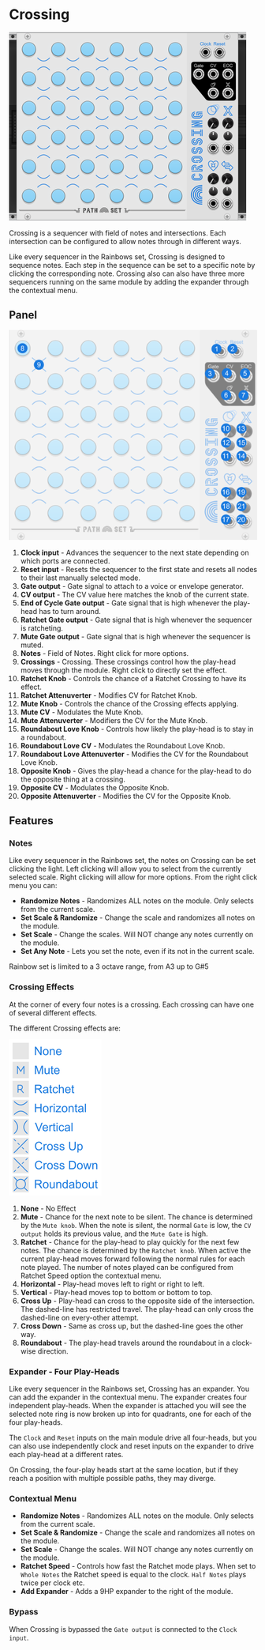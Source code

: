 
# Crossing
![Image of Crossing module](../images/Crossing.png)

Crossing is a sequencer with field of notes and intersections. Each intersection can be configured to allow notes through in different ways.

Like every sequencer in the Rainbows set, Crossing is designed to sequence notes. Each step in the sequence can be set to a specific note by clicking the corresponding note. Crossing also can also have three more sequencers running on the same module by adding the expander through the contextual menu.

## Panel

![Image of controls](../images/Crossing/labels.png)

1. **Clock input** - Advances the sequencer to the next state depending on which ports are connected.
2. **Reset input** - Resets the sequencer to the first state and resets all nodes to their last manually selected mode.
3. **Gate output** - Gate signal to attach to a voice or envelope generator.
4. **CV output** - The CV value here matches the knob of the current state. 
5. **End of Cycle Gate output** - Gate signal that is high whenever the play-head has to turn around.
6. **Ratchet Gate output** - Gate signal that is high whenever the sequencer is ratcheting.
7. **Mute Gate output** - Gate signal that is high whenever the sequencer is muted.
8. **Notes** - Field of Notes. Right click for more options.
9. **Crossings** - Crossing. These crossings control how the play-head moves through the module. Right click to directly set the effect.
10. **Ratchet Knob** - Controls the chance of a Ratchet Crossing to have its effect.
12. **Ratchet Attenuverter** - Modifies CV for Ratchet Knob.
13. **Mute Knob** - Controls the chance of the Crossing effects applying.
14. **Mute CV** - Modulates the Mute Knob.
15. **Mute Attenuverter** - Modifiers the CV for the Mute Knob.
16. **Roundabout Love Knob** - Controls how likely the play-head is to stay in a roundabout.
17. **Roundabout Love CV** - Modulates the Roundabout Love Knob.
18. **Roundabout Love Attenuverter** - Modifies the CV for the Roundabout Love Knob.
19. **Opposite Knob** - Gives the play-head a chance for the play-head to do the opposite thing at a crossing.
20. **Opposite CV** - Modulates the Opposite Knob.
21. **Opposite Attenuverter** - Modifies the CV for the Opposite Knob.

## Features

### Notes

Like every sequencer in the Rainbows set, the notes on Crossing can be set clicking the light. Left clicking will allow you to select from the currently selected scale. Right clicking will allow for more options. From the right click menu you can:

- **Randomize Notes** - Randomizes ALL notes on the module. Only selects from the current scale.
- **Set Scale & Randomize** - Change the scale and randomizes all notes on the module.
- **Set Scale** - Change the scales. Will NOT change any notes currently on the module.
- **Set Any Note** - Lets you set the note, even if its not in the current scale.

Rainbow set is limited to a 3 octave range, from A3 up to G#5

### Crossing Effects

At the corner of every four notes is a crossing. Each crossing can have one of several different effects.

The different Crossing effects are:

![Image of different effects](../images/Crossing/modes.png)

1. **None** - No Effect
2. **Mute** - Chance for the next note to be silent. The chance is determined by the `Mute knob`. When the note is silent, the normal `Gate` is low, the `CV output` holds its previous value, and the `Mute Gate` is high.
3. **Ratchet** - Chance for the play-head to play quickly for the next few notes. The chance is determined by the `Ratchet knob`. When active the current play-head moves forward following the normal rules for each note played. The number of notes played can be configured from Ratchet Speed option the contextual menu.
4. **Horizontal** - Play-head moves left to right or right to left.
5. **Vertical** - Play-head moves top to bottom or bottom to top.
6. **Cross Up** - Play-head can cross to the opposite side of the intersection. The dashed-line has restricted travel. The play-head can only cross the dashed-line on every-other attempt.
7. **Cross Down** - Same as cross up, but the dashed-line goes the other way.
8. **Roundabout** - The play-head travels around the roundabout in a clock-wise direction.

### Expander - Four Play-Heads

Like every sequencer in the Rainbows set, Crossing has an expander. You can add the expander in the contextual menu. The expander creates four independent play-heads. When the expander is attached you will see the selected note ring is now broken up into for quadrants, one for each of the four play-heads.

The `Clock` and `Reset` inputs on the main module drive all four-heads, but you can also use independently clock and reset inputs on the expander to drive each play-head at a different rates.

On Crossing, the four-play heads start at the same location, but if they reach a position with multiple possible paths, they may diverge.

### Contextual Menu

- **Randomize Notes** - Randomizes ALL notes on the module. Only selects from the current scale.
- **Set Scale & Randomize** - Change the scale and randomizes all notes on the module.
- **Set Scale** - Change the scales. Will NOT change any notes currently on the module.
- **Ratchet Speed** - Controls how fast the Ratchet mode plays. When set to `Whole Notes` the Ratchet speed is equal to the clock. `Half Notes` plays twice per clock etc.
- **Add Expander** - Adds a 9HP expander to the right of the module. 

### Bypass

When Crossing is bypassed the `Gate output` is connected to the `Clock input`.